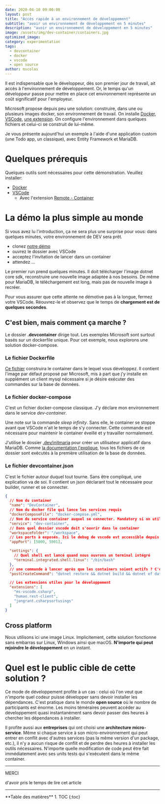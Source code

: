 ```yaml
---
date: 2020-04-10 09:00:00
layout: post
title: "Accès rapide à un environnement de développement"
subtitle: "avoir un environnement de développement en 5 minutes"
description: "avoir un environnement de développement en 5 minutes"
image: /assets/img/dev-container/containers.jpg
optimized_image:
category: experimentation
tags:
  - devcontainer
  - docker
  - vscode
  - open source
author: mscolas
---
```


Il est indispensable que le développeur, dès son premier jour de travail, ait accès à l'environnement de développement. Or, le temps qu'un développeur passe pour mettre en place cet environnement représente un coût significatif pour l'employeur.

Microsoft propose depuis peu une solution: construire, dans une ou plusieurs images docker, son environnement de travail. On installe [Docker](https://www.docker.com/), [VSCode](https://code.visualstudio.com/), [une extension](https://marketplace.visualstudio.com/items?itemName=ms-vscode-remote.vscode-remote-extensionpack). On configure l'environnement dans quelques fichiers et celui-ci se construit de lui-même.

Je vous présente aujourd'hui un exemple à l'aide d'une application custom (une Todo app, un classique), avec Entity Framework et MariaDB.

# Quelques prérequis

Quelques outils sont nécessaires pour cette démonstration. Veuillez installer:

- [Docker](https://www.docker.com/)
- [VSCode](https://code.visualstudio.com/)
  - Avec l'extension [Remote - Container](https://marketplace.visualstudio.com/items?itemName=ms-vscode-remote.vscode-remote-extensionpack)

# La démo la plus simple au monde

Si vous avez lu l'introduction, ça ne sera plus une surprise pour vous: dans quelques minutes, votre environnement de DEV sera prêt.

- clonez [notre démo](https://github.com/wetryio/dev-container)
- ouvrez le dossier avec VSCode
- acceptez l'invitation de lancer dans un container
- attendez ...

Le premier run prend quelques minutes. Il doit télécharger l'image dotnet core sdk, reconstruire une nouvelle image adaptée à nos besoins. De même pour MariaDB, le téléchargement est long, mais pas de nouvelle image à recréer.

Pour vous assurer que cette attente ne démotive pas à la longue, fermez votre VSCode. Réouvrez-le et observez que le temps de **chargement est de quelques secondes**.

## C'est bien, mais comment ça marche ?

Le dossier **.devcontainer** dirige tout. Les exemples Microsoft sont surtout basés sur un dockerfile unique. Pour cet exemple, nous explorons une solution docker-compose.

### Le fichier Dockerfile

[Ce fichier](https://github.com/wetryio/dev-container/blob/master/.devcontainer/Dockerfile) construira le container dans le lequel vous développez. Il contient l'image par défaut proposé par Microsoft, mis à part que j'y installe en supplément un client mysql nécessaire si je désire exécuter des commandes sur la base de données.

### Le fichier docker-compose

C'est un fichier docker-compose classique. J'y déclare mon environnement dans le service _dev-container_.

Une note sur la commande _sleep infinity_. Sans elle, le container se stoppe avant que VSCode n'ait le temps de s'y connecter. Cette commande est nécessaire pour maintenir le container éveillé et y travailler normalement.

J'utilise le dossier [.dev/initmaria](https://github.com/wetryio/dev-container/tree/master/.dev/initmaria) pour créer un utilisateur applicatif dans MariaDB. Comme [la documentation l'explique](https://hub.docker.com/_/mariadb), tous les fichiers de ce dossier sont exécutés à la première utilisation de la base de données.

### Le fichier devcontainer.json

C'est le fichier autour duquel tout tourne. Sans être compliqué, une explication va de soi. Il contient un json déclarant tout le nécessaire pour builder, runner et se connecter.

```json
{
  // Nom du container
  "name": "DevContainer",
  // Nom du docker file qui lance les services requis
  "dockerComposeFile": "docker-compose.yml",
  // Nom du service container auquel se connecter. Mandatory si on utilise un docker-compose
  "service": "dev-container",
  // Dans quel dossier vscode doit s'ouvrir dans le container
  "workspaceFolder": "/workspace",
  // Les ports à exposés. Ici le debug de vscode est accessible depuis le host
  "appPort": [5000, 5001],

  "settings": {
    // Quel shell est lancé quand nous ouvrons un terminal intégré
    "terminal.integrated.shell.linux": "/bin/bash"
  },
  // une commande à lancer après que les containers soient actifs ? C'est ici. Je l'utilise pour migrer mes schémas
  "postCreateCommand": "dotnet restore && dotnet build && dotnet ef database update --project ./DevContainer.Infrastructure --startup-project ./DevContainer",

  // Les extensions utiles pour le développement
  "extensions": [
    "ms-vscode.csharp",
    "humao.rest-client",
    "jongrant.csharpsortusings"
  ]
}
```

## Cross platform

Nous utilisons ici une image Linux. Implicitement, cette solution fonctionne sans embarras sur Linux, Windows ainsi que macOS. **N'importe qui peut rejoindre le développement** en un instant.

# Quel est le public cible de cette solution ?

Ce mode de développement profite à un cas : celui où l'on veut que n'importe quel codeur puisse développer sans devoir installer les dépendances. C'est pratique dans le monde **open source** où le nombre de participants est énorme. Les moins téméraires peuvent accéder au développement quasi instantanément sans devoir passer des heures à chercher les dépendances à installer.

Il profite aussi aux **entreprises** qui ont choisi une **architecture micro-service**. Même si chaque service à son micro-environnement qui peut entrer en conflit avec d'autres services (pas la même version d'un package, etc.), il n'y a aucun risque de conflit et de perdre des heures à installer les outils nécessaires. N'importe quelle modification de code peut être fait immédiatement avec ses units tests qui s'exécutent dans le même container.

---

<div class="gratitude">
    <span>MERCI</span>
    <p>d'avoir pris le temps de lire cet article</p>
</div>

---

<div id="toc"></div>
**Table des matières**
1. TOC
{:toc}
